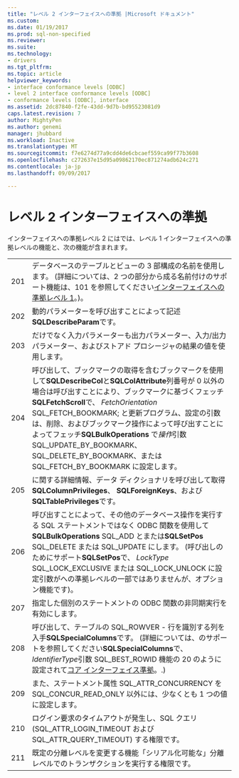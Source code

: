 ```yaml
---
title: "レベル 2 インターフェイスへの準拠 |Microsoft ドキュメント"
ms.custom: 
ms.date: 01/19/2017
ms.prod: sql-non-specified
ms.reviewer: 
ms.suite: 
ms.technology:
- drivers
ms.tgt_pltfrm: 
ms.topic: article
helpviewer_keywords:
- interface conformance levels [ODBC]
- level 2 interface conformance levels [ODBC]
- conformance levels [ODBC], interface
ms.assetid: 2dc87840-f2fe-43dd-9d7b-bd95523081d9
caps.latest.revision: 7
author: MightyPen
ms.author: genemi
manager: jhubbard
ms.workload: Inactive
ms.translationtype: MT
ms.sourcegitcommit: f7e6274d77a9cdd4de6cbcaef559ca99f77b3608
ms.openlocfilehash: c272637e15d95a09862170ec871274adb624c271
ms.contentlocale: ja-jp
ms.lasthandoff: 09/09/2017

---
```

# <a name="level-2-interface-conformance"></a>レベル 2 インターフェイスへの準拠
インターフェイスへの準拠レベル 2 にはでは、レベル 1 インターフェイスへの準拠レベルの機能と、次の機能が含まれます。  
  
|||  
|-|-|  
|201|データベースのテーブルとビューの 3 部構成の名前を使用します。 (詳細については、2 つの部分から成る名前付けのサポート機能は、101 を参照してください[インターフェイスへの準拠レベル 1](../../../odbc/reference/develop-app/level-1-interface-conformance.md)。)。|  
|202|動的パラメーターを呼び出すことによって記述**SQLDescribeParam**です。|  
|203|だけでなく入力パラメーターも出力パラメーター、入力/出力パラメーター、およびストアド プロシージャの結果の値を使用します。|  
|204|呼び出して、ブックマークの取得を含むブックマークを使用して**SQLDescribeCol**と**SQLColAttribute**列番号が 0 以外の場合は呼び出すことにより、ブックマークに基づくフェッチ**SQLFetchScroll**で、 *FetchOrientation* SQL_FETCH_BOOKMARK; と更新プログラム、設定の引数は、削除、およびブックマーク操作によって呼び出すことによってフェッチ**SQLBulkOperations** で*操作*引数 SQL_UPDATE_BY_BOOKMARK、SQL_DELETE_BY_BOOKMARK、または SQL_FETCH_BY_BOOKMARK に設定します。|  
|205|に関する詳細情報、データ ディクショナリを呼び出して取得**SQLColumnPrivileges**、 **SQLForeignKeys**、および**SQLTablePrivileges**です。|  
|206|呼び出すことによって、その他のデータベース操作を実行する SQL ステートメントではなく ODBC 関数を使用して**SQLBulkOperations** SQL_ADD とまたは**SQLSetPos** SQL_DELETE または SQL_UPDATE にします。 (呼び出しのためにサポート**SQLSetPos**で、 *LockType* SQL_LOCK_EXCLUSIVE または SQL_LOCK_UNLOCK に設定引数がへの準拠レベルの一部ではありませんが、オプション機能です)。|  
|207|指定した個別のステートメントの ODBC 関数の非同期実行を有効にします。|  
|208|呼び出して、テーブルの SQL_ROWVER - 行を識別する列を入手**SQLSpecialColumns**です。 (詳細については、のサポートを参照してください**SQLSpecialColumns**で、 *IdentifierType*引数 SQL_BEST_ROWID 機能の 20 のように設定されて[コア インターフェイス準拠](../../../odbc/reference/develop-app/core-interface-conformance.md)。.)|  
|209|また、ステートメント属性 SQL_ATTR_CONCURRENCY を SQL_CONCUR_READ_ONLY 以外には、少なくとも 1 つの値に設定します。|  
|210|ログイン要求のタイムアウトが発生し、SQL クエリ (SQL_ATTR_LOGIN_TIMEOUT および SQL_ATTR_QUERY_TIMEOUT) する権限です。|  
|211|既定の分離レベルを変更する機能「シリアル化可能な」分離レベルでのトランザクションを実行する権限です。|

